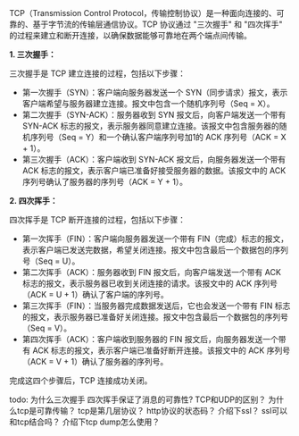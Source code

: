 TCP（Transmission Control Protocol，传输控制协议）是一种面向连接的、可靠的、基于字节流的传输层通信协议。TCP 协议通过 "三次握手" 和 "四次挥手" 的过程来建立和断开连接，以确保数据能够可靠地在两个端点间传输。

**1. 三次握手：**

三次握手是 TCP 建立连接的过程，包括以下步骤：

- 第一次握手（SYN）：客户端向服务器发送一个 SYN（同步请求）报文，表示客户端希望与服务器建立连接。报文中包含一个随机序列号（Seq = X）。
- 第二次握手（SYN-ACK）：服务器收到 SYN 报文后，向客户端发送一个带有 SYN-ACK 标志的报文，表示服务器同意建立连接。该报文中包含服务器的随机序列号（Seq = Y）和一个确认客户端序列号加1的 ACK 序列号（ACK = X + 1）。
- 第三次握手（ACK）：客户端收到 SYN-ACK 报文后，向服务器发送一个带有 ACK 标志的报文，表示客户端已准备好接受服务器的数据。该报文中的 ACK 序列号确认了服务器的序列号（ACK = Y + 1）。

**2. 四次挥手：**

四次挥手是 TCP 断开连接的过程，包括以下步骤：

- 第一次挥手（FIN）：客户端向服务器发送一个带有 FIN（完成）标志的报文，表示客户端已发送完数据，希望关闭连接。报文中包含最后一个数据包的序列号（Seq = U）。
- 第二次挥手（ACK）：服务器收到 FIN 报文后，向客户端发送一个带有 ACK 标志的报文，表示服务器已收到关闭连接的请求。该报文中的 ACK 序列号（ACK = U + 1）确认了客户端的序列号。
- 第三次挥手（FIN）：当服务器完成数据发送后，它也会发送一个带有 FIN 标志的报文，表示服务器已准备好关闭连接。报文中包含最后一个数据包的序列号（Seq = V）。
- 第四次挥手（ACK）：客户端收到服务器的 FIN 报文后，向服务器发送一个带有 ACK 标志的报文，表示客户端已准备好断开连接。该报文中的 ACK 序列号（ACK = V + 1）确认了服务器的序列号。

完成这四个步骤后，TCP 连接成功关闭。

todo:
为什么三次握手 四次挥手保证了消息的可靠性?
TCP和UDP的区别？
为什么tcp是可靠传输？
tcp是第几层协议？
http协议的状态码？
介绍下ssl？
ssl可以和tcp结合吗？
介绍下tcp dump怎么使用？
